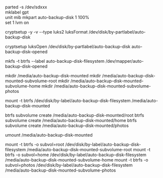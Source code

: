parted -s /dev/sdxxx  \
    mklabel gpt \
    unit mib mkpart auto-backup-disk 1 100% \
    set 1 lvm on

cryptsetup -y -v --type luks2 luksFormat /dev/disk/by-partlabel/auto-backup-disk

cryptsetup luksOpen  /dev/disk/by-partlabel/auto-backup-disk auto-backup-disk-opened

mkfs -t btrfs  --label auto-backup-disk-filesystem /dev/mapper/auto-backup-disk-opened



mkdir /media/auto-backup-disk-mounted
mkdir /media/auto-backup-disk-mounted-subvolume-root
mkdir /media/auto-backup-disk-mounted-subvolume-home
mkdir /media/auto-backup-disk-mounted-subvolume-photos

mount -t btrfs /dev/disk/by-label/auto-backup-disk-filesystem /media/auto-backup-disk-mounted

btrfs subvolume create                                        /media/auto-backup-disk-mounted/root
btrfs subvolume create                                        /media/auto-backup-disk-mounted/home
btrfs subvolume create                                        /media/auto-backup-disk-mounted/photos

umount /media/auto-backup-disk-mounted

mount -t btrfs -o subvol=root   /dev/disk/by-label/auto-backup-disk-filesystem /media/auto-backup-disk-mounted-subvolume-root
mount -t btrfs -o subvol=home   /dev/disk/by-label/auto-backup-disk-filesystem /media/auto-backup-disk-mounted-subvolume-home
mount -t btrfs -o subvol=photos /dev/disk/by-label/auto-backup-disk-filesystem /media/auto-backup-disk-mounted-subvolume-photos
